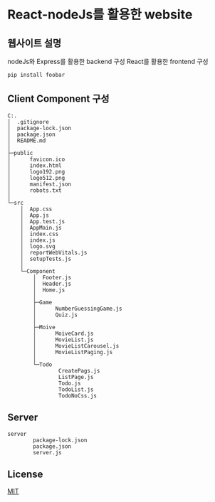 # React-nodeJs를 활용한 website

## 웹사이트 설명

nodeJs와 Express를 활용한 backend 구성
React를 활용한 frontend 구성

```bash
pip install foobar
```

## Client Component 구성

```
C:.
│  .gitignore
│  package-lock.json
│  package.json
│  README.md
│
├─public
│      favicon.ico
│      index.html
│      logo192.png
│      logo512.png
│      manifest.json
│      robots.txt
│
└─src
    │  App.css
    │  App.js
    │  App.test.js
    │  AppMain.js
    │  index.css
    │  index.js
    │  logo.svg
    │  reportWebVitals.js
    │  setupTests.js
    │
    └─Component
        │  Footer.js
        │  Header.js
        │  Home.js
        │
        ├─Game
        │      NumberGuessingGame.js
        │      Quiz.js
        │
        ├─Moive
        │      MoiveCard.js
        │      MovieList.js
        │      MovieListCarousel.js
        │      MovieListPaging.js
        │
        └─Todo
                CreatePags.js
                ListPage.js
                Todo.js
                TodoList.js
                TodoNoCss.js
```

## Server

```
server
        package-lock.json
        package.json
        server.js

```

## License

[MIT](https://choosealicense.com/licenses/mit/)
